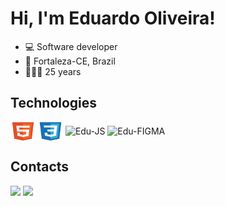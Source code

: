 # Hi, I'm Eduardo Oliveira!
- 💻 Software developer
- 📌 Fortaleza-CE, Brazil
- 🙋🏾‍♂️ 25 years

## Technologies
<div style="display: inline_block">
  <img align="center" alt="Edu-HTML" height="30" width="40" src="https://raw.githubusercontent.com/devicons/devicon/master/icons/html5/html5-original.svg">
  <img align="center" alt="Edu-CSS" height="30" width="40" src="https://raw.githubusercontent.com/devicons/devicon/master/icons/css3/css3-original.svg">    
  <img align="center" alt="Edu-JS" height="30" width="40" src="https://cdn.jsdelivr.net/gh/devicons/devicon@latest/icons/javascript/javascript-original.svg" />  
  <img align="center" alt="Edu-FIGMA" height="30" width="40" src="https://cdn.jsdelivr.net/gh/devicons/devicon@latest/icons/figma/figma-original.svg" /> 
</div>

## Contacts
<div> 
  <a href = "mailto:c.edu3101@hotmail.com"><img src="https://img.shields.io/badge/-Gmail-%23333?style=for-the-badge&logo=gmail&logoColor=white" target="_blank"></a>
  <a href="https://www.linkedin.com/in/eduardo-oliveira-88249237b" target="_blank"><img src="https://img.shields.io/badge/-LinkedIn-%230077B5?style=for-the-badge&logo=linkedin&logoColor=white" target="_blank"></a> 
</div>






  
